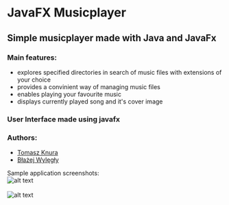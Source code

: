 # JavaFX Musicplayer
## Simple musicplayer made with Java and JavaFx
### Main features: </br>
* explores specified directories in search of music files with extensions of your choice
* provides a convinient way of managing music files
* enables playing your favourite music
* displays currently played song and it's cover image

### User Interface made using javafx </br>

### Authors: </br>
* [Tomasz Knura](https://github.com/tknura)</br>
* [Błażej Wylęgły](https://github.com/bwylegly)</br>

Sample application screenshots:
<br>
![alt text](https://github.com/bwylegly/Musicplayer/blob/master/screenshots/songs.png?raw=true)
<br>
<br>
![alt text](https://github.com/bwylegly/Musicplayer/blob/master/screenshots/albums.png?raw=true)
